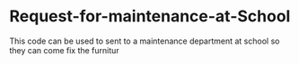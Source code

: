 # Request-for-maintenance-at-School
This code can be used to sent to a maintenance department at school so they can come fix the furnitur
